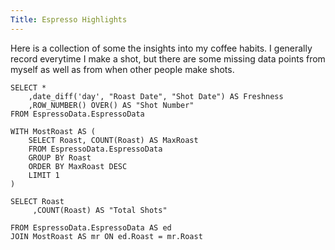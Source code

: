 ```yaml
---
Title: Espresso Highlights
---
```


Here is a collection of some the insights into my coffee habits. I generally record everytime I make a shot, but there are some missing data points from myself as well as from when other people make shots.

```EspressoData
SELECT *
    ,date_diff('day', "Roast Date", "Shot Date") AS Freshness
    ,ROW_NUMBER() OVER() AS "Shot Number"
FROM EspressoData.EspressoData
```

```TopRoast
WITH MostRoast AS (
    SELECT Roast, COUNT(Roast) AS MaxRoast
    FROM EspressoData.EspressoData
    GROUP BY Roast
    ORDER BY MaxRoast DESC
    LIMIT 1
)

SELECT Roast
     ,COUNT(Roast) AS "Total Shots"

FROM EspressoData.EspressoData AS ed
JOIN MostRoast AS mr ON ed.Roast = mr.Roast
```
